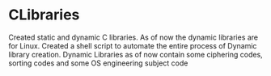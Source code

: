 # CLibraries
Created static and dynamic C libraries. As of now the dynamic libraries are for Linux. Created a shell script to automate the entire process of Dynamic library creation.
Dynamic Libraries as of now contain some ciphering codes, sorting codes and some OS engineering subject code 
